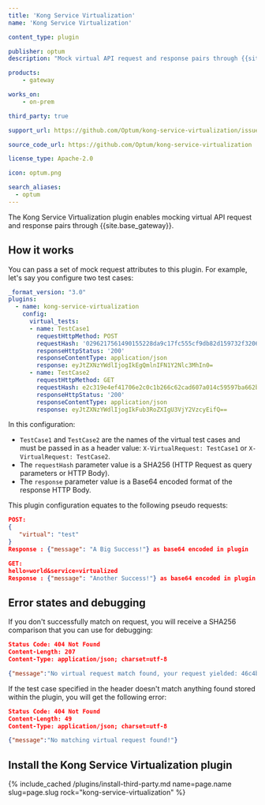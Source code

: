```yaml
---
title: 'Kong Service Virtualization'
name: 'Kong Service Virtualization'

content_type: plugin

publisher: optum
description: "Mock virtual API request and response pairs through {{site.base_gateway}}"

products:
    - gateway

works_on:
    - on-prem

third_party: true

support_url: https://github.com/Optum/kong-service-virtualization/issues

source_code_url: https://github.com/Optum/kong-service-virtualization

license_type: Apache-2.0

icon: optum.png

search_aliases:
  - optum
---
```


The Kong Service Virtualization plugin enables mocking virtual API request and response pairs through {{site.base_gateway}}.

## How it works

You can pass a set of mock request attributes to this plugin. 
For example, let's say you configure two test cases:

```yaml
_format_version: "3.0"
plugins:
  - name: kong-service-virtualization
    config:
      virtual_tests:
      - name: TestCase1
        requestHttpMethod: POST
        requestHash: '0296217561490155228da9c17fc555cf9db82d159732f3206638c25f04a285c4'
        responseHttpStatus: '200'
        responseContentType: application/json
        response: eyJtZXNzYWdlIjogIkEgQmlnIFN1Y2Nlc3MhIn0=
      - name: TestCase2
        requestHttpMethod: GET
        requestHash: e2c319e4ef41706e2c0c1b266c62cad607a014c59597ba662bef6d10a0b64a32
        responseHttpStatus: '200'
        responseContentType: application/json
        response: eyJtZXNzYWdlIjogIkFub3RoZXIgU3VjY2VzcyEifQ==
```

In this configuration:
* `TestCase1` and `TestCase2` are the names of the virtual test cases and must be passed in as a header value:
`X-VirtualRequest: TestCase1` or `X-VirtualRequest: TestCase2`.
* The `requestHash` parameter value is a SHA256 (HTTP Request as query parameters or HTTP Body).
* The `response` parameter value is a Base64 encoded format of the response HTTP Body.

This plugin configuration equates to the following pseudo requests:

```json
POST:
{
   "virtual": "test"
}
Response : {"message": "A Big Success!"} as base64 encoded in plugin

GET:
hello=world&service=virtualized
Response : {"message": "Another Success!"} as base64 encoded in plugin
```

## Error states and debugging

If you don't successfully match on request, you will receive a SHA256 comparison that you can use for debugging:

```json
Status Code: 404 Not Found
Content-Length: 207
Content-Type: application/json; charset=utf-8

{"message":"No virtual request match found, your request yielded: 46c4b4caf0cc3a5a589cbc4e0f3cd0492985d5b889f19ebc11e5a5bd6454d20f expected 0296217561490155228da9c17fc555cf9db82d159732f3206638c25f04a285c4"}
```

If the test case specified in the header doesn't match anything found stored within the plugin, you will get the following error:

```json
Status Code: 404 Not Found
Content-Length: 49
Content-Type: application/json; charset=utf-8

{"message":"No matching virtual request found!"}
```

## Install the Kong Service Virtualization plugin

{% include_cached /plugins/install-third-party.md name=page.name slug=page.slug rock="kong-service-virtualization" %}